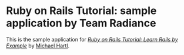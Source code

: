 # Ruby on Rails Tutorial: sample application by Team Radiance

This is the sample application for
[*Ruby on Rails Tutorial: Learn Rails by Example*](http://railstutorial.org/)
by [Michael Hartl](http://michaelhartl.com/).
